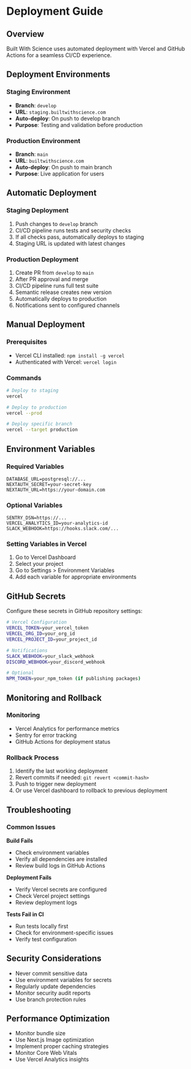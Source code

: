 # Deployment Guide

## Overview

Built With Science uses automated deployment with Vercel and GitHub Actions for a seamless CI/CD experience.

## Deployment Environments

### Staging Environment
- **Branch**: `develop`
- **URL**: `staging.builtwithscience.com`
- **Auto-deploy**: On push to develop branch
- **Purpose**: Testing and validation before production

### Production Environment
- **Branch**: `main`
- **URL**: `builtwithscience.com`
- **Auto-deploy**: On push to main branch
- **Purpose**: Live application for users

## Automatic Deployment

### Staging Deployment
1. Push changes to `develop` branch
2. CI/CD pipeline runs tests and security checks
3. If all checks pass, automatically deploys to staging
4. Staging URL is updated with latest changes

### Production Deployment
1. Create PR from `develop` to `main`
2. After PR approval and merge
3. CI/CD pipeline runs full test suite
4. Semantic release creates new version
5. Automatically deploys to production
6. Notifications sent to configured channels

## Manual Deployment

### Prerequisites
- Vercel CLI installed: `npm install -g vercel`
- Authenticated with Vercel: `vercel login`

### Commands
```bash
# Deploy to staging
vercel

# Deploy to production
vercel --prod

# Deploy specific branch
vercel --target production
```

## Environment Variables

### Required Variables
```env
DATABASE_URL=postgresql://...
NEXTAUTH_SECRET=your-secret-key
NEXTAUTH_URL=https://your-domain.com
```

### Optional Variables
```env
SENTRY_DSN=https://...
VERCEL_ANALYTICS_ID=your-analytics-id
SLACK_WEBHOOK=https://hooks.slack.com/...
```

### Setting Variables in Vercel
1. Go to Vercel Dashboard
2. Select your project
3. Go to Settings > Environment Variables
4. Add each variable for appropriate environments

## GitHub Secrets

Configure these secrets in GitHub repository settings:

```bash
# Vercel Configuration
VERCEL_TOKEN=your_vercel_token
VERCEL_ORG_ID=your_org_id
VERCEL_PROJECT_ID=your_project_id

# Notifications
SLACK_WEBHOOK=your_slack_webhook
DISCORD_WEBHOOK=your_discord_webhook

# Optional
NPM_TOKEN=your_npm_token (if publishing packages)
```

## Monitoring and Rollback

### Monitoring
- Vercel Analytics for performance metrics
- Sentry for error tracking
- GitHub Actions for deployment status

### Rollback Process
1. Identify the last working deployment
2. Revert commits if needed: `git revert <commit-hash>`
3. Push to trigger new deployment
4. Or use Vercel dashboard to rollback to previous deployment

## Troubleshooting

### Common Issues

**Build Fails**
- Check environment variables
- Verify all dependencies are installed
- Review build logs in GitHub Actions

**Deployment Fails**
- Verify Vercel secrets are configured
- Check Vercel project settings
- Review deployment logs

**Tests Fail in CI**
- Run tests locally first
- Check for environment-specific issues
- Verify test configuration

## Security Considerations

- Never commit sensitive data
- Use environment variables for secrets
- Regularly update dependencies
- Monitor security audit reports
- Use branch protection rules

## Performance Optimization

- Monitor bundle size
- Use Next.js Image optimization
- Implement proper caching strategies
- Monitor Core Web Vitals
- Use Vercel Analytics insights
